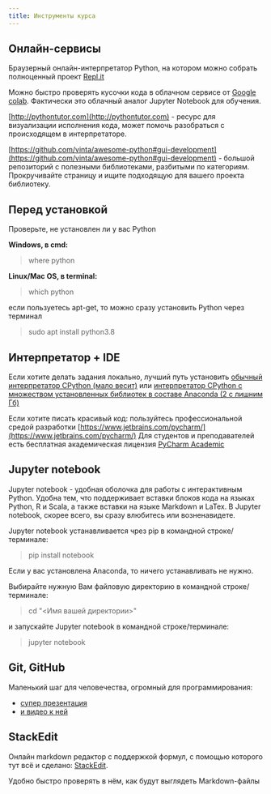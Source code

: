 ```yaml
---
title: Инструменты курса
---
```


## Онлайн-сервисы

Браузерный онлайн-интерпретатор Python, на котором можно собрать полноценный проект [Repl.it](https://repl.it/languages/python3)

Можно быстро проверять кусочки кода в облачном сервисе от [Google colab](https://colab.research.google.com/notebooks/intro.ipynb#recent=true). Фактически это облачный аналог Jupyter Notebook для обучения.

[http://pythontutor.com](http://pythontutor.com) - ресурс для визуализации исполнения кода, может помочь разобраться с происходящем в интерпретаторе.

[https://github.com/vinta/awesome-python#gui-development](https://github.com/vinta/awesome-python#gui-development) - большой репозиторий с полезными библиотеками, разбитыми по категориям. Прокручивайте страницу и ищите подходящую для вашего проекта библиотеку.

## Перед установкой
Проверьте, не установлен ли у вас Python

**Windows, в cmd:**
> where python

**Linux/Mac OS, в terminal:**
> which python

если пользуетесь apt-get, то можно сразу установить Python через терминал

> sudo apt install python3.8

## Интерпретатор + IDE

Если хотите делать задания локально, лучший путь установить [обычный интерпретатор CPython (мало весит)](https://www.python.org/downloads/) или [интерпретатор CPython с множеством установленных библиотек в составе Anaconda (2 с лишним Гб)](https://anaconda.org/)

Если хотите писать красивый код: пользуйтесь профессиональной средой разработки [https://www.jetbrains.com/pycharm/](https://www.jetbrains.com/pycharm/) 
Для студентов и преподавателей есть бесплатная академическая лицензия [PyCharm Academic](https://www.jetbrains.com/community/education/#students) 

## Jupyter notebook

Jupyter notebook - удобная оболочка для работы с интерактивным Python. Удобна тем, что поддерживает вставки блоков кода на языках Python, R и Scala, а также вставки на языке Markdown и LaTex.
В Jupyter notebook, скорее всего, вы сразу влюбитесь или возненавидете.

Jupyter notebook устанавливается чрез pip в командной строке/терминале:
> pip install notebook

Если у вас установлена Anaconda, то ничего устанавливать не нужно.

Выбирайте нужную Вам файловую директорию в командной строке/терминале:
>cd "<Имя вашей директории>"

и запускайте Jupyter notebook в командной строке/терминале:
>jupyter notebook

## Git, GitHub
Маленький шаг для человечества, огромный для программирования:
* [cупер презентация](https://amueller.github.io/COMS4995-s19/slides/aml-02-python-git-testing/)
* [и видео к ней](https://youtu.be/EPVwnG-n4B0)

## StackEdit
Онлайн markdown редактор с поддержкой формул, с помощью которого тут всё и сделано: [StackEdit](https://stackedit.io/).

Удобно быстро проверять в нём, как будут выглядеть Markdown-файлы

